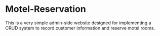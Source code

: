# Motel-Reservation
This is a very simple admin-side website designed for implementing a CRUD system to record customer information and reserve motel rooms.
